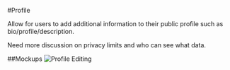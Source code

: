 #Profile

Allow for users to add additional information to their public profile such as bio/profile/description. 

Need more discussion on privacy limits and who can see what data.


##Mockups
![Profile Editing](https://raw.githubusercontent.com/ozone-development/ozp-documentation/master/mockups/global/Profile_Edit.png)